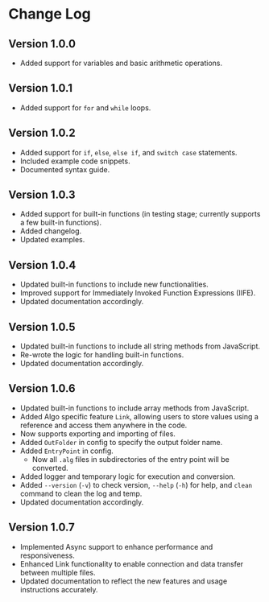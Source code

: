 # Change Log

## Version 1.0.0

- Added support for variables and basic arithmetic operations.

## Version 1.0.1

- Added support for `for` and `while` loops.

## Version 1.0.2

- Added support for `if`, `else`, `else if`, and `switch case` statements.
- Included example code snippets.
- Documented syntax guide.

## Version 1.0.3

- Added support for built-in functions (in testing stage; currently supports a few built-in functions).
- Added changelog.
- Updated examples.

## Version 1.0.4

- Updated built-in functions to include new functionalities.
- Improved support for Immediately Invoked Function Expressions (IIFE).
- Updated documentation accordingly.

## Version 1.0.5

- Updated built-in functions to include all string methods from JavaScript.
- Re-wrote the logic for handling built-in functions.
- Updated documentation accordingly.

## Version 1.0.6

- Updated built-in functions to include array methods from JavaScript.
- Added Algo specific feature `Link`, allowing users to store values using a reference and access them anywhere in the code.
- Now supports exporting and importing of files.
- Added `OutFolder` in config to specify the output folder name.
- Added `EntryPoint` in config.
  - Now all `.alg` files in subdirectories of the entry point will be converted.
- Added logger and temporary logic for execution and conversion.
- Added `--version` (`-v`) to check version, `--help` (`-h`) for help, and `clean` command to clean the log and temp.
- Updated documentation accordingly.

## Version 1.0.7

- Implemented Async support to enhance performance and responsiveness.
- Enhanced Link functionality to enable connection and data transfer between multiple files.
- Updated documentation to reflect the new features and usage instructions accurately.
